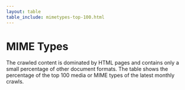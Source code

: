```yaml
---
layout: table
table_include: mimetypes-top-100.html
---
```


MIME Types
==========

The crawled content is dominated by HTML pages and contains only a small percentage of other document formats. The table shows the percentage of the top 100 media or MIME types of the latest monthly crawls.


